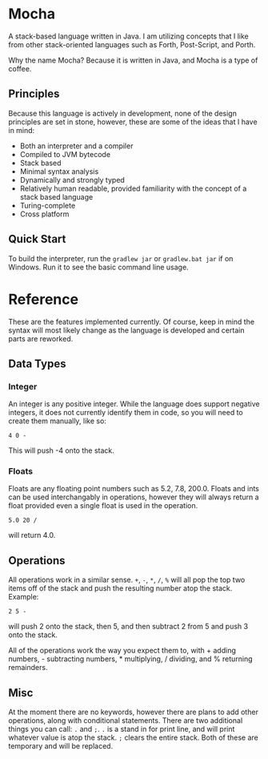 # Mocha
A stack-based language written in Java. I am utilizing concepts that I like from other stack-oriented languages such as Forth, Post-Script, and Porth.

Why the name Mocha? Because it is written in Java, and Mocha is a type of coffee.

## Principles
Because this language is actively in development, none of the design principles are set in stone, however, these are some of the ideas that I have in mind:
* Both an interpreter and a compiler
* Compiled to JVM bytecode
* Stack based
* Minimal syntax analysis
* Dynamically and strongly typed
* Relatively human readable, provided familiarity with the concept of a stack based language
* Turing-complete
* Cross platform

## Quick Start
To build the interpreter, run the `gradlew jar` or `gradlew.bat jar` if on Windows.
Run it to see the basic command line usage.

# Reference
These are the features implemented currently. Of course, keep in mind the syntax will most likely change as the language is developed and certain parts are reworked.

## Data Types
### Integer
An integer is any positive integer. While the language does support negative integers, it does not currently identify them in code, so you will need to create them manually, like so:
```
4 0 -
```
This will push -4 onto the stack.

### Floats
Floats are any floating point numbers such as 5.2, 7.8, 200.0. Floats and ints can be used interchangably in operations, however they will always return a float provided even a single float is used in the operation.
```
5.0 20 /
```
will return 4.0.

## Operations
All operations work in a similar sense. `+`, `-`, `*`, `/`, `%` will all pop the top two items off of the stack and push the resulting number atop the stack.
Example:
```
2 5 -
```
will push 2 onto the stack, then 5, and then subtract 2 from 5 and push 3 onto the stack. 

All of the operations work the way you expect them to, with + adding numbers, - subtracting numbers, * multiplying, / dividing, and % returning remainders.

## Misc
At the moment there are no keywords, however there are plans to add other operations, along with conditional statements.
There are two additional things you can call: `.` and `;`.
`.` is a stand in for print line, and will print whatever value is atop the stack.
`;` clears the entire stack.
Both of these are temporary and will be replaced.
